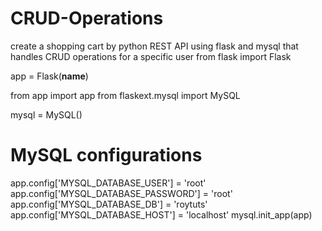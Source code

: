 # CRUD-Operations
 create a shopping cart by python REST API using flask and mysql that handles CRUD operations for a specific user
from flask import Flask

app = Flask(__name__)

from app import app
from flaskext.mysql import MySQL

mysql = MySQL()
 
# MySQL configurations
app.config['MYSQL_DATABASE_USER'] = 'root'
app.config['MYSQL_DATABASE_PASSWORD'] = 'root'
app.config['MYSQL_DATABASE_DB'] = 'roytuts'
app.config['MYSQL_DATABASE_HOST'] = 'localhost'
mysql.init_app(app)
